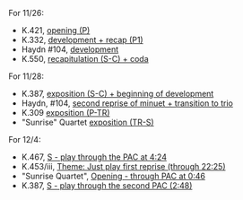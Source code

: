 For 11/26:

* K.421, [opening (P)](https://youtu.be/-RTKwdmIP0I?list=PLYyTDR5WeGuQaDWdAs7J2d_pYIuKrLpR7&t=0)
* K.332, [development + recap (P1)](https://youtu.be/3rmYwic6fLY?list=PLYyTDR5WeGuQaDWdAs7J2d_pYIuKrLpR7&t=221)
* Haydn #104, [development](https://youtu.be/zFx5kvZEvgo?list=PLYyTDR5WeGuQaDWdAs7J2d_pYIuKrLpR7&t=350)
* K.550, [recapitulation (S-C) + coda](https://youtu.be/vkY_3-3Toyc?list=PLYyTDR5WeGuQaDWdAs7J2d_pYIuKrLpR7&t=343)

For 11/28:

* K.387, [exposition (S-C) + beginning of development](https://youtu.be/L9HlwFVU7D0?t=140)
* Haydn, #104, [second reprise of minuet + transition to trio](https://youtu.be/zFx5kvZEvgo?t=1082)
* K.309 [exposition (P-TR)](https://www.youtube.com/watch?v=wUPYIcAu1QI&index=11&list=PLYyTDR5WeGuQaDWdAs7J2d_pYIuKrLpR7&t=0s)
* "Sunrise" Quartet [exposition (TR-S)](https://youtu.be/biyy2tzMb8M?list=PLYyTDR5WeGuQaDWdAs7J2d_pYIuKrLpR7&t=46)

For 12/4:

* K.467, [S - play through the PAC at 4:24](https://www.youtube.com/watch?v=sZJjL1sTBp0&feature=youtu.be&list=PLYyTDR5WeGuQaDWdAs7J2d_pYIuKrLpR7&t=236)
* K.453/iii, [Theme: Just play first reprise (through 22:25)](https://youtu.be/B_tt2SLGQwM?t=1321)
* "Sunrise Quartet", [Opening - through PAC at 0:46](https://www.youtube.com/watch?v=biyy2tzMb8M&index=7&list=PLYyTDR5WeGuQaDWdAs7J2d_pYIuKrLpR7&t=0s)
* K.387, [S - play through the second PAC (2:48)](https://www.youtube.com/watch?v=L9HlwFVU7D0&feature=youtu.be&t=140)
